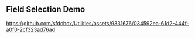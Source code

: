 ## Field Selection Demo


https://github.com/sfdcbox/Utilities/assets/9331676/034592ea-61d2-444f-a0f0-2cf323ad76ad

